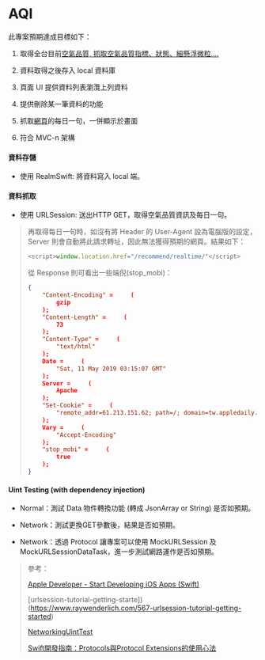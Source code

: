 #  AQI

此專案預期達成目標如下：

1. 取得全台目前[空氣品質, 抓取空氣品質指標、狀態、細懸浮微粒....](https://opendata.epa.gov.tw/Data/Contents/AQI/)

2. 資料取得之後存入 local 資料庫

3. 頁面 UI 提供資料列表瀏灠上列資料

4. 提供刪除某一筆資料的功能

5. 抓取[網頁](http://www.appledaily.com.tw/index/dailyquote/)的每日一句，一併顯示於畫面
6. 符合 MVC-n 架構

#### 資料存儲

* 使用 RealmSwift: 將資料寫入 local 端。

#### 資料抓取

* 使用 URLSession: 送出HTTP GET，取得空氣品質資訊及每日一句。

> 再取得每日一句時，如沒有將 Header 的 User-Agent 設為電腦版的設定，Server 則會自動將此請求轉址，因此無法獲得預期的網頁。結果如下：
>
> ```javascript
> <script>window.location.href="/recommend/realtime/"</script>
> ```
>
> 從 Response 則可看出一些端倪(stop_mobi)：
>
> ```json
> {
>     "Content-Encoding" =     (
>         gzip
>     );
>     "Content-Length" =     (
>         73
>     );
>     "Content-Type" =     (
>         "text/html"
>     );
>     Date =     (
>         "Sat, 11 May 2019 03:15:07 GMT"
>     );
>     Server =     (
>         Apache
>     );
>     "Set-Cookie" =     (
>         "remote_addr=61.213.151.62; path=/; domain=tw.appledaily.com"
>     );
>     Vary =     (
>         "Accept-Encoding"
>     );
>     "stop_mobi" =     (
>         true
>     );
> } 
> ```

#### Uint Testing (with dependency injection)

* Normal：測試 Data 物件轉換功能 (轉成 JsonArray or String) 是否如預期。

* Network：測試更換GET參數後，結果是否如預期。

* Network：透過 Protocol 讓專案可以使用 MockURLSession 及 MockURLSessionDataTask，進一步測試網路運作是否如預期。

  

> 參考：
>
> [Apple Developer - Start Developing iOS Apps (Swift)](https://developer.apple.com/library/archive/referencelibrary/GettingStarted/DevelopiOSAppsSwift/CreateATableView.html#//apple_ref/doc/uid/TP40015214-CH8-SW1)
>
> [urlsession-tutorial-getting-starte])(https://www.raywenderlich.com/567-urlsession-tutorial-getting-started)
>
> [NetworkingUintTest](https://github.com/koromiko/Tutorial/tree/master/NetworkingUnitTest.playground)
>
> [Swift開發指南：Protocols與Protocol Extensions的使用心法](https://www.appcoda.com.tw/swift-protocol/)